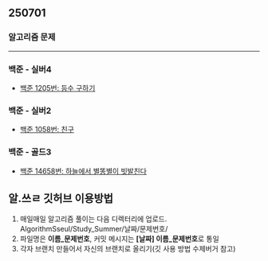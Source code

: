 ## 250701

### 알고리즘 문제

---

### 백준 - 실버4
- [백준 1205번: 등수 구하기](https://www.acmicpc.net/problem/1205)

### 백준 - 실버2
- [백준 1058번: 친구](https://www.acmicpc.net/problem/1058)

### 백준 - 골드3
- [백준 14658번: 하늘에서 별똥별이 빗발친다](https://www.acmicpc.net/problem/14658)

## 알.쓰ㄹ 깃허브 이용방법
1. 매일매일 알고리즘 풀이는 다음 디렉터리에 업로드. AlgorithmSseul/Study_Summer/날짜/문제번호/
2. 파일명은 **이름_문제번호**, 커밋 메시지는 **[날짜] 이름_문제번호**로 통일
3. 각자 브랜치 만들어서 자신의 브랜치로 올리기(깃 사용 방법 수제버거 참고)

